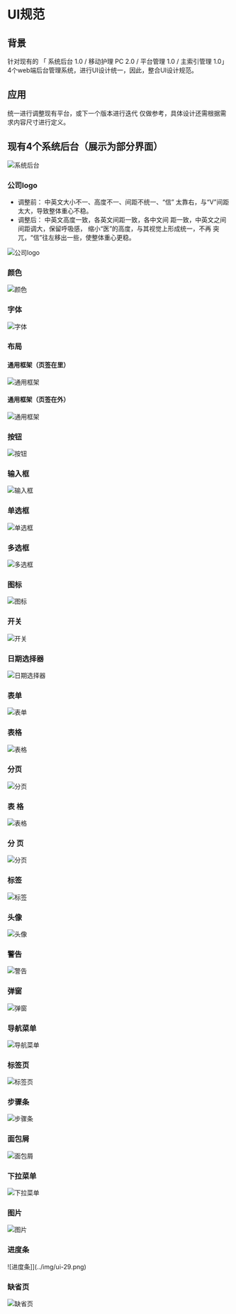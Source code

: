 <!--
 * @Descripttion: UI规范
 * @Author: zmlxsg
 * @Date: 2021-08-24 10:20:59
 * @LastEditors: zmlxsg
 * @LastEditTime: 2021-08-30 10:01:45
-->

# UI规范

## 背景

针对现有的 「 系统后台 1.0 / 移动护理 PC 2.0 / 平台管理 1.0 / 主索引管理 1.0」 4个web端后台管理系统，进行UI设计统一，因此，整合UI设计规范。

## 应用

统一进行调整现有平台，或下一个版本进行迭代 仅做参考，具体设计还需根据需求内容尺寸进行定义。

## 现有4个系统后台（展示为部分界面）

![系统后台](../img/ui-1.png)

### 公司logo

* 调整前： 中英文大小不一、高度不一、间距不统一、“信” 太靠右，与“V”间距太大，导致整体重心不稳。
* 调整后： 中英文高度一致，各英文间距一致，各中文间 距一致，中英文之间间距调大，保留呼吸感， 缩小“医”的高度，与其视觉上形成统一，不再 突兀，“信”往左移出一些，使整体重心更稳。

![公司logo](../img/ui-2.png)

### 颜色

![颜色](../img/ui-3.png)

### 字体

![字体](../img/ui-4.png)

### 布局

#### 通用框架（页签在里）

![通用框架](../img/ui-5.png)

#### 通用框架（页签在外）

![通用框架](../img/ui-6.png)

### 按钮

![按钮](../img/ui-7.png)

### 输入框

![输入框](../img/ui-8.png)

### 单选框

![单选框](../img/ui-9.png)

### 多选框

![多选框](../img/ui-10.png)

### 图标

![图标](../img/ui-11.png)

### 开关

![开关](../img/ui-12.png)

### 日期选择器

![日期选择器](../img/ui-13.png)

### 表单

![表单](../img/ui-14.png)

### 表格

![表格](../img/ui-15.png)

### 分页

![分页](../img/ui-16.png)

### 表 格

![表格](../img/ui-17.png)

### 分 页

![分页](../img/ui-18.png)

### 标签

![标签](../img/ui-19.png)

### 头像

![头像](../img/ui-20.png)

### 警告

![警告](../img/ui-21.png)

### 弹窗

![弹窗](../img/ui-22.png)

### 导航菜单

![导航菜单](../img/ui-23.png)

### 标签页

![标签页](../img/ui-24.png)

### 步骤条

![步骤条](../img/ui-25.png)

### 面包屑

![面包屑](../img/ui-26.png)

### 下拉菜单

![下拉菜单](../img/ui-27.png)

### 图片

![图片](../img/ui-28.png)

### 进度条

![进度条]](../img/ui-29.png)

### 缺省页

![缺省页](../img/ui-30.png)
